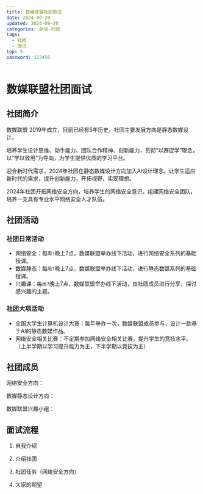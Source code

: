 ```yaml
---
title: 数媒联盟社团面试
date: 2024-09-20
updated: 2024-09-20
categories: 杂谈-社团
tags:
  - 社团
  - 面试
top: 5
password: 123456
---
```


# 数媒联盟社团面试

## 社团简介

数媒联盟 2019年成立，目前已经有5年历史，社团主要发展方向是静态数媒设计。

培养学生设计思维、动手能力、团队合作精神、创新能力，贯彻“以赛促学”理念，以“学以致用”为导向，为学生提供优质的学习平台。

迎合新时代需求，2024年社团在静态数媒设计方向加入AI设计理念。让学生适应新时代的需求，提升创新能力，开拓视野，实现理想。

2024年社团开拓网络安全方向，培养学生的网络安全意识。组建网络安全团队，培养一支具有专业水平网络安全人才队伍。

## 社团活动

### 社团日常活动

- 网络安全：每`周?`晚上7点，数媒联盟举办线下活动，进行网络安全系列的基础授课。
- 数媒静态：每`周?`晚上7点，数媒联盟举办线下活动，进行静态数媒系列的基础授课。
- 兴趣课：每`周?`晚上7点，数媒联盟举办线下活动，由社团成员进行分享，探讨感兴趣的主题。

### 社团大项活动

- 全国大学生计算机设计大赛：每年举办一次，数媒联盟成员参与，设计一款基于AI的静态数媒作品。
- 网络安全相关比赛：不定期参加网络安全相关比赛，提升学生的竞技水平。（上半学期以学习提升能力为主，下半学期以竞技为主）

## 社团成员

网络安全方向：

数媒静态设计方向：

数媒联盟兴趣小组：

## 面试流程

1. 自我介绍

2. 介绍社团

3. 社团任务（网络安全方向）

4. 大家的期望

